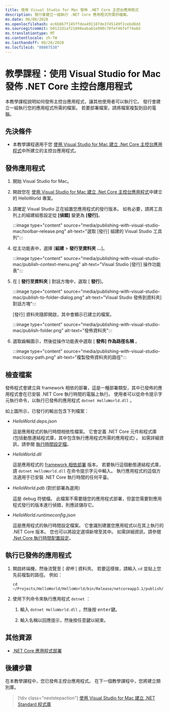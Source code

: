 ```yaml
---
title: 使用 Visual Studio for Mac 發佈 .NET Core 主控台應用程式
description: 發行會建立一組執行 .NET Core 應用程式所需的檔案。
ms.date: 06/08/2020
ms.openlocfilehash: ec6b867f145ffdea491187de3745149f2cebd8dd
ms.sourcegitcommit: b9122d1af21898eaba81e990c70fef46fef74a8d
ms.translationtype: MT
ms.contentlocale: zh-TW
ms.lasthandoff: 08/26/2020
ms.locfileid: "88867538"
---
```

# <a name="tutorial-publish-a-net-core-console-application-using-visual-studio-for-mac"></a>教學課程：使用 Visual Studio for Mac 發佈 .NET Core 主控台應用程式

本教學課程說明如何發佈主控台應用程式，讓其他使用者可以執行它。 發行會建立一組執行您的應用程式所需的檔案。 若要部署檔案，請將檔案複製到目的電腦。

## <a name="prerequisites"></a>先決條件

- 本教學課程適用于您 [使用 Visual Studio for Mac 建立 .Net Core 主控台應用程式](with-visual-studio-mac.md)中所建立的主控台應用程式。

## <a name="publish-the-app"></a>發佈應用程式

1. 開始 Visual Studio for Mac。

1. 開啟您在 [使用 Visual Studio for Mac 建立 .Net Core 主控台應用程式](with-visual-studio-mac.md)中建立的 HelloWorld 專案。

1. 請確定 Visual Studio 正在組置您應用程式的發行版本。 如有必要，請將工具列上的組建組態設定從 **[偵錯]** 變更為 **[發行]**。

   :::image type="content" source="media/publishing-with-visual-studio-mac/toolbar-release.png" alt-text="選取 [發行] 組建的 Visual Studio 工具列":::

1. 從主功能表中，選擇 [**組建**  >  **發行至資料夾 ...**]。

   :::image type="content" source="media/publishing-with-visual-studio-mac/publish-context-menu.png" alt-text="Visual Studio [發行] 操作功能表":::

1. 在 [ **發行至資料夾** ] 對話方塊中，選取 [ **發行**]。

   :::image type="content" source="media/publishing-with-visual-studio-mac/publish-to-folder-dialog.png" alt-text="Visual Studio 發佈到資料夾] 對話方塊":::

   [發行] 資料夾隨即開啟，其中會顯示已建立的檔案。

   :::image type="content" source="media/publishing-with-visual-studio-mac/publish-folder.png" alt-text="發佈資料夾":::

1. 選取齒輪圖示，然後從操作功能表中選取 [ **發佈] 作為路徑名稱** 。

   :::image type="content" source="media/publishing-with-visual-studio-mac/copy-path.png" alt-text="複製發佈資料夾的路徑":::

## <a name="inspect-the-files"></a>檢查檔案

發佈程式會建立與 framework 相依的部署，這是一種部署類型，其中已發佈的應用程式會在已安裝 .NET Core 執行時間的電腦上執行。 使用者可以從命令提示字元執行命令，以執行已發佈的應用程式 `dotnet HelloWorld.dll` 。

如上圖所示，已發行的輸出包含下列檔案：

* *HelloWorld.deps.json*

  這是應用程式的執行時間相依性檔案。 它會定義 .NET Core 元件和程式庫 (包括動態連結程式庫，其中包含執行應用程式所需的應用程式) 。 如需詳細資訊，請參閱 [執行時間設定檔](https://github.com/dotnet/cli/blob/85ca206d84633d658d7363894c4ea9d59e515c1a/Documentation/specs/runtime-configuration-file.md)。

* *HelloWorld.dll*

   這是應用程式的 [framework 相依部署](../deploying/deploy-with-cli.md#framework-dependent-deployment) 版本。 若要執行這個動態連結程式庫，請 `dotnet HelloWorld.dll` 在命令提示字元中輸入。 執行應用程式的這個方法適用于已安裝 .NET Core 執行時間的任何平臺。

* *HelloWorld.pdb* (對於部署為選用)

   這是 debug 符號檔。 此檔案不需要隨您的應用程式部署，但當您需要對應用程式發行的版本進行偵錯，則應該儲存它。

* *HelloWorld.runtimeconfig.json*

   這是應用程式的執行時間設定檔案。 它會識別建置您應用程式以在其上執行的 .NET Core 版本。 您也可以將設定選項新增至其中。 如需詳細資訊，請參閱 [.Net Core 執行時間配置設定](../run-time-config/index.md#runtimeconfigjson)。

## <a name="run-the-published-app"></a>執行已發佈的應用程式

1. 開啟終端機，然後流覽至 [ *發佈* ] 資料夾。 若要這樣做，請輸入 `cd` 並貼上您先前複製的路徑。 例如：

   ```console
   cd ~/Projects/HelloWorld/HelloWorld/bin/Release/netcoreapp3.1/publish/
   ```

1. 使用下列命令來執行應用程式 `dotnet` ：

   1. 輸入 `dotnet HelloWorld.dll` ，然後按 <kbd>enter</kbd>鍵。

   1. 輸入名稱以回應提示，然後按任意鍵以結束。

## <a name="additional-resources"></a>其他資源

- [.NET Core 應用程式部署](../deploying/index.md)

## <a name="next-steps"></a>後續步驟

在本教學課程中，您已發佈主控台應用程式。 在下一個教學課程中，您將建立類別庫。

> [!div class="nextstepaction"]
> [使用 Visual Studio for Mac 建立 .NET Standard 程式庫](library-with-visual-studio-mac.md)
